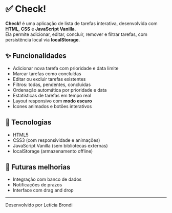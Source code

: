 # ✅ Check!

**Check!** é uma aplicação de lista de tarefas interativa, desenvolvida com **HTML**, **CSS** e **JavaScript Vanilla**.  
Ela permite adicionar, editar, concluir, remover e filtrar tarefas, com persistência local via **localStorage**.

## ✨ Funcionalidades

- Adicionar nova tarefa com prioridade e data limite
- Marcar tarefas como concluídas
- Editar ou excluir tarefas existentes
- Filtros: todas, pendentes, concluídas
- Ordenação automática por prioridade e data
- Estatísticas de tarefas em tempo real
- Layout responsivo com **modo escuro**
- Ícones animados e botões interativos

## 🧠 Tecnologias

- HTML5
- CSS3 (com responsividade e animações)
- JavaScript Vanilla (sem bibliotecas externas)
- localStorage (armazenamento offline)

## 🚀 Futuras melhorias
- Integração com banco de dados
- Notificações de prazos
- Interface com drag and drop

---

Desenvolvido por Letícia Brondi 
